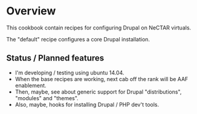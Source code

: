 Overview
========

This cookbook contain recipes for configuring Drupal on NeCTAR virtuals.

The "default" recipe configures a core Drupal installation.


Status / Planned features
-------------------------

* I'm developing / testing using ubuntu 14.04.
* When the base recipes are working, next cab off the rank will be AAF 
  enablement.
* Then, maybe, see about generic support for Drupal "distributions", "modules"
  and "themes".
* Also, maybe, hooks for installing Drupal / PHP dev't tools.
